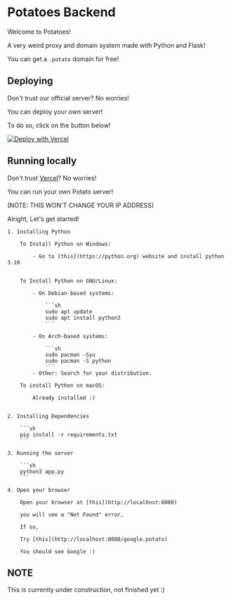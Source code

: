 # Potatoes Backend
Welcome to Potatoes!

A very weird proxy and domain system made with Python and Flask!

You can get a `.potato` domain for free!

## Deploying
Don't trust our official server? No worries!

You can deploy your own server!

To do so, click on the button below!

[![Deploy with Vercel](https://vercel.com/button)](https://vercel.com/new/clone?repository-url=https%3A%2F%2Fgithub.com%2Fneoapps-dev%2Fpotatoes-backend)

## Running locally
Don't trust [Vercel](https://vercel.com)? No worries!

You can run your own Potato server!

(NOTE: THIS WON'T CHANGE YOUR IP ADDRESS)

Alright, Let's get started!

    1. Installing Python

        To Install Python on Windows:

            - Go to [this](https://python.org) website and install python 3.10


        To Install Python on GNU/Linux:

            - On Debian-based systems:

                ```sh
                sudo apt update
                sudo apt install python3
                ```

            - On Arch-based systems:

                ```sh
                sudo pacman -Syu
                sudo pacman -S python
                ```
            - Other: Search for your distribution.

        To install Python on macOS:

            Already installed :)

    
    2. Installing Dependencies

        ```sh
        pip install -r requirements.txt
        ```

    3. Running the server

        ```sh
        python3 app.py
        ```
    
    4. Open your browser

        Open your browser at [this](http://localhost:8080)

        you will see a "Not Found" error,
        
        If so,
        
        Try [this](http://localhost:8080/google.potato)

        You should see Google :)

## NOTE
This is currently under construction, not finished yet :)